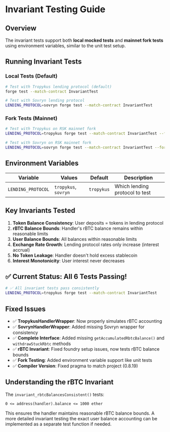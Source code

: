 # Invariant Testing Guide

## Overview

The invariant tests support both **local mocked tests** and **mainnet fork tests** using environment variables, similar to the unit test setup.

## Running Invariant Tests

### Local Tests (Default)

```bash
# Test with Tropykus lending protocol (default)
forge test --match-contract InvariantTest

# Test with Sovryn lending protocol
LENDING_PROTOCOL=sovryn forge test --match-contract InvariantTest
```

### Fork Tests (Mainnet)

```bash
# Test with Tropykus on RSK mainnet fork
LENDING_PROTOCOL=tropykus forge test --match-contract InvariantTest --fork-url $RSK_RPC_URL

# Test with Sovryn on RSK mainnet fork  
LENDING_PROTOCOL=sovryn forge test --match-contract InvariantTest --fork-url $RSK_RPC_URL
```

## Environment Variables

| Variable | Values | Default | Description |
|----------|--------|---------|-------------|
| `LENDING_PROTOCOL` | `tropykus`, `sovryn` | `tropykus` | Which lending protocol to test |

## Key Invariants Tested

1. **Token Balance Consistency**: User deposits = tokens in lending protocol
2. **rBTC Balance Bounds**: Handler's rBTC balance remains within reasonable limits  
3. **User Balance Bounds**: All balances within reasonable limits
4. **Exchange Rate Growth**: Lending protocol rates only increase (interest accrual)
5. **No Token Leakage**: Handler doesn't hold excess stablecoin
6. **Interest Monotonicity**: User interest never decreases

## ✅ Current Status: All 6 Tests Passing!

```bash
# ✅ All invariant tests pass consistently
LENDING_PROTOCOL=tropykus forge test --match-contract InvariantTest
```

## Fixed Issues

- ✅ **TropykusHandlerWrapper**: Now properly simulates rBTC accounting
- ✅ **SovrynHandlerWrapper**: Added missing Sovryn wrapper for consistency
- ✅ **Complete Interface**: Added missing `getAccumulatedRbtcBalance()` and `withdrawStuckRbtc` methods
- ✅ **rBTC Invariant**: Fixed foundry setup issues, now tests rBTC balance bounds
- ✅ **Fork Testing**: Added environment variable support like unit tests
- ✅ **Compiler Version**: Fixed pragma to match project (0.8.19)

## Understanding the rBTC Invariant

The `invariant_rbtcBalancesConsistent()` tests:

```
0 <= address(handler).balance <= 1000 ether
```

This ensures the handler maintains reasonable rBTC balance bounds. A more detailed invariant testing the exact user balance accounting can be implemented as a separate test function if needed. 